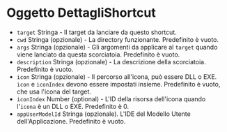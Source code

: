 # Oggetto DettagliShortcut

* `target` Stringa - Il target da lanciare da questo shortcut.
* `cwd` Stringa (opzionale) - La directory funzionante. Predefinito è vuoto.
* `args` Stringa (opzionale) - Gli argomenti da applicare al `target` quando viene lanciato da questa scorciatoia. Predefinito è vuoto.
* `description` Stringa (opzionale) - La descrizione della scorciatoia. Predefinito è vuoto.
* `icon` Stringa (opzionale) - Il percorso all'icona, può essere DLL o EXE. `icon` e `iconIndex` devono essere impostati insieme. Predefinito è vuoto, che usa l'icona del target.
* `iconIndex` Number (optional) - L'ID della risorsa dell'icona quando l'`icona` è un DLL o EXE. Predefinito è 0.
* `appUserModelId` Stringa (opzionale). L'IDE del Modello Utente dell'Applicazione. Predefinito è vuoto.
